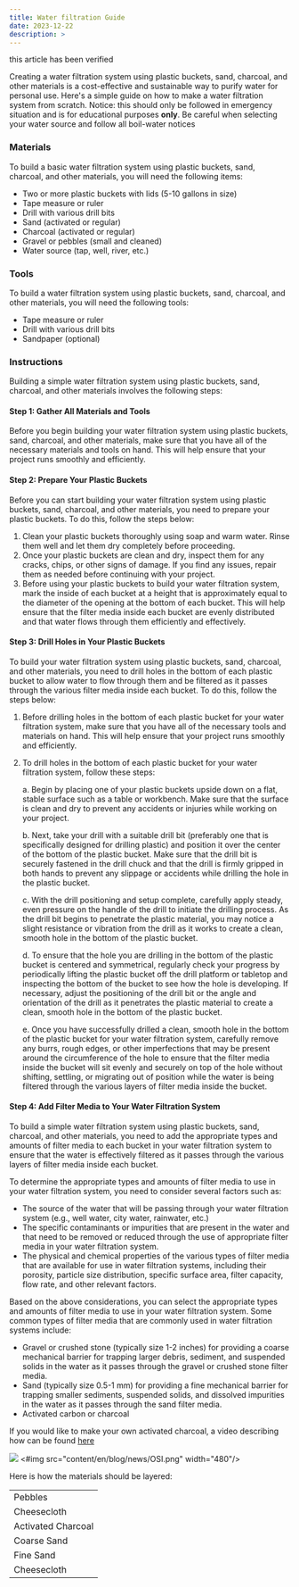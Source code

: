 ```yaml
---
title: Water filtration Guide 
date: 2023-12-22
description: >
---
```

this article has been verified <i class="fas fa-check"></i>

Creating a water filtration system using plastic buckets, sand, charcoal, and other materials is a cost-effective and sustainable way to purify water for personal use. Here's a simple guide on how to make a water filtration system from scratch. Notice: this should only be followed in emergency situation and is for educational purposes **only**. Be careful when selecting your water source and follow all boil-water notices

### Materials

To build a basic water filtration system using plastic buckets, sand, charcoal, and other materials, you will need the following items:

* Two or more plastic buckets with lids (5-10 gallons in size)
* Tape measure or ruler
* Drill with various drill bits
* Sand (activated or regular)
* Charcoal (activated or regular)
* Gravel or pebbles (small and cleaned)
* Water source (tap, well, river, etc.)

### Tools

To build a water filtration system using plastic buckets, sand, charcoal, and other materials, you will need the following tools:

* Tape measure or ruler
* Drill with various drill bits
* Sandpaper (optional)

### Instructions

Building a simple water filtration system using plastic buckets, sand, charcoal, and other materials involves the following steps:

#### Step 1: Gather All Materials and Tools
Before you begin building your water filtration system using plastic buckets, sand, charcoal, and other materials, make sure that you have all of the necessary materials and tools on hand. This will help ensure that your project runs smoothly and efficiently.

#### Step 2: Prepare Your Plastic Buckets
Before you can start building your water filtration system using plastic buckets, sand, charcoal, and other materials, you need to prepare your plastic buckets. To do this, follow the steps below:

1. Clean your plastic buckets thoroughly using soap and warm water. Rinse them well and let them dry completely before proceeding.
2. Once your plastic buckets are clean and dry, inspect them for any cracks, chips, or other signs of damage. If you find any issues, repair them as needed before continuing with your project.
3. Before using your plastic buckets to build your water filtration system, mark the inside of each bucket at a height that is approximately equal to the diameter of the opening at the bottom of each bucket. This will help ensure that the filter media inside each bucket are evenly distributed and that water flows through them efficiently and effectively.

#### Step 3: Drill Holes in Your Plastic Buckets
To build your water filtration system using plastic buckets, sand, charcoal, and other materials, you need to drill holes in the bottom of each plastic bucket to allow water to flow through them and be filtered as it passes through the various filter media inside each bucket. To do this, follow the steps below:

1. Before drilling holes in the bottom of each plastic bucket for your water filtration system, make sure that you have all of the necessary tools and materials on hand. This will help ensure that your project runs smoothly and efficiently.
2. To drill holes in the bottom of each plastic bucket for your water filtration system, follow these steps:

   a. Begin by placing one of your plastic buckets upside down on a flat, stable surface such as a table or workbench. Make sure that the surface is clean and dry to prevent any accidents or injuries while working on your project.

   b. Next, take your drill with a suitable drill bit (preferably one that is specifically designed for drilling plastic) and position it over the center of the bottom of the plastic bucket. Make sure that the drill bit is securely fastened in the drill chuck and that the drill is firmly gripped in both hands to prevent any slippage or accidents while drilling the hole in the plastic bucket.

   c. With the drill positioning and setup complete, carefully apply steady, even pressure on the handle of the drill to initiate the drilling process. As the drill bit begins to penetrate the plastic material, you may notice a slight resistance or vibration from the drill as it works to create a clean, smooth hole in the bottom of the plastic bucket.

   d. To ensure that the hole you are drilling in the bottom of the plastic bucket is centered and symmetrical, regularly check your progress by periodically lifting the plastic bucket off the drill platform or tabletop and inspecting the bottom of the bucket to see how the hole is developing. If necessary, adjust the positioning of the drill bit or the angle and orientation of the drill as it penetrates the plastic material to create a clean, smooth hole in the bottom of the plastic bucket.

   e. Once you have successfully drilled a clean, smooth hole in the bottom of the plastic bucket for your water filtration system, carefully remove any burrs, rough edges, or other imperfections that may be present around the circumference of the hole to ensure that the filter media inside the bucket will sit evenly and securely on top of the hole without shifting, settling, or migrating out of position while the water is being filtered through the various layers of filter media inside the bucket.

#### Step 4: Add Filter Media to Your Water Filtration System
To build a simple water filtration system using plastic buckets, sand, charcoal, and other materials, you need to add the appropriate types and amounts of filter media to each bucket in your water filtration system to ensure that the water is effectively filtered as it passes through the various layers of filter media inside each bucket.

To determine the appropriate types and amounts of filter media to use in your water filtration system, you need to consider several factors such as:

* The source of the water that will be passing through your water filtration system (e.g., well water, city water, rainwater, etc.)
* The specific contaminants or impurities that are present in the water and that need to be removed or reduced through the use of appropriate filter media in your water filtration system.
* The physical and chemical properties of the various types of filter media that are available for use in water filtration systems, including their porosity, particle size distribution, specific surface area, filter capacity, flow rate, and other relevant factors.

Based on the above considerations, you can select the appropriate types and amounts of filter media to use in your water filtration system. Some common types of filter media that are commonly used in water filtration systems include:

* Gravel or crushed stone (typically size 1-2 inches) for providing a coarse mechanical barrier for trapping larger debris, sediment, and suspended solids in the water as it passes through the gravel or crushed stone filter media.
* Sand (typically size 0.5-1 mm) for providing a fine mechanical barrier for trapping smaller sediments, suspended solids, and dissolved impurities in the water as it passes through the sand filter media.
* Activated carbon or charcoal

If you would like to make your own activated charcoal, a video describing how can be found [here](https://www.youtube.com/watch?v=URSXs6eAguA)


![](caelenm.github.io/content/en/blog/news/OSI.png)
<#img src="content/en/blog/news/OSI.png" width="480"/>


Here is how the materials should be layered:

|  |
|----------------|
|Pebbles|
|Cheesecloth|
| Activated Charcoal|
| Coarse Sand |
|Fine Sand  |
| Cheesecloth|

